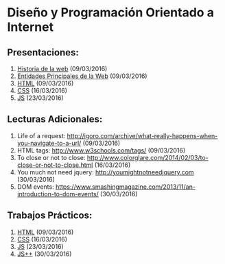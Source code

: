 
# Diseño y Programación Orientado a Internet

## Presentaciones:

1. [Historia de la web](http://facultaddeingenieria.github.io/dpoi/1-Historia-de-la-Web/slides.html) (09/03/2016)
2. [Entidades Principales de la Web](http://facultaddeingenieria.github.io/dpoi/2-Entidades-Principales-de-la-Web/slides.html) (09/03/2016)
3. [HTML](http://facultaddeingenieria.github.io/dpoi/3-HTML/slides.html) (09/03/2016)
4. [CSS](http://facultaddeingenieria.github.io/dpoi/4-CSS/slides.html) (16/03/2016)
5. [JS](http://facultaddeingenieria.github.io/dpoi/5-JS/slides.html) (23/03/2016)

## Lecturas Adicionales:

1. Life of a request: http://igoro.com/archive/what-really-happens-when-you-navigate-to-a-url/ (09/03/2016)
2. HTML tags: http://www.w3schools.com/tags/ (09/03/2016)
3. To close or not to close: http://www.colorglare.com/2014/02/03/to-close-or-not-to-close.html (16/03/2016)
4. You much not need jquery: http://youmightnotneedjquery.com (30/03/2016)
5. DOM events: https://www.smashingmagazine.com/2013/11/an-introduction-to-dom-events/ (30/03/2016)

## Trabajos Prácticos:

1. [HTML](https://github.com/FacultadDeIngenieria/dpoi/blob/master/3-HTML/tp.md) (09/03/2016)
2. [CSS](https://github.com/FacultadDeIngenieria/dpoi/blob/master/4-CSS/tp.md) (16/03/2016)
3. [JS](https://github.com/FacultadDeIngenieria/dpoi/blob/master/5-JS/tp.md) (23/03/2016)
4. [JS++](https://github.com/FacultadDeIngenieria/dpoi/blob/master/5-JS/tp2.md) (30/03/2016)
